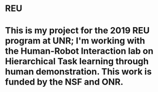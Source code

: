 # REU

# This is my project for the 2019 REU program at UNR; I'm working with the Human-Robot Interaction lab on Hierarchical Task learning through human demonstration. This work is funded by the NSF and ONR.